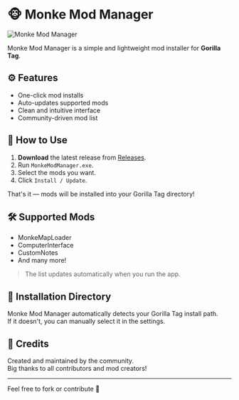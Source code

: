 # 🐵 Monke Mod Manager
![Monke Mod Manager](https://camo.githubusercontent.com/fb29c1b9ddfbd4d66870e779f806d8f80953e32d053ef2e4d569e4a5d27a80bc/68747470733a2f2f692e696d6775722e636f6d2f366d454942786d2e706e67)

Monke Mod Manager is a simple and lightweight mod installer for **Gorilla Tag**.

## ⚙️ Features

- One-click mod installs
- Auto-updates supported mods
- Clean and intuitive interface
- Community-driven mod list

## 🚀 How to Use

1. **Download** the latest release from [Releases](https://github.com/DeadlyKitten/MonkeModManager/releases).
2. Run `MonkeModManager.exe`.
3. Select the mods you want.
4. Click `Install / Update`.

That's it — mods will be installed into your Gorilla Tag directory!

## 🛠 Supported Mods

- MonkeMapLoader  
- ComputerInterface  
- CustomNotes  
- And many more!

> The list updates automatically when you run the app.

## 📁 Installation Directory

Monke Mod Manager automatically detects your Gorilla Tag install path.  
If it doesn't, you can manually select it in the settings.

## 🙏 Credits

Created and maintained by the community.  
Big thanks to all contributors and mod creators!

---

Feel free to fork or contribute 💚

